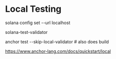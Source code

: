 # Local Testing

solana config set --url localhost

solana-test-validator

anchor test --skip-local-validator # also does build

https://www.anchor-lang.com/docs/quickstart/local
